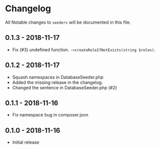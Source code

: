 # Changelog 

All Notable changes to `seeders` will be documented in this file. 

## 0.1.3 - 2018-11-17

- Fix (#3) undefined function. `->createRoleIfNotExists(string $roles)`.

## 0.1.2 - 2018-11-17

- Squash namespaces in DatabaseSeeder.php 
- Added the missing release in the changelog. 
- Changed the sentence in DatabaseSeeder.php (#2)

## 0.1.1 - 2018-11-16

- Fix namespace bug in composer.json

## 0.1.0 - 2018-11-16

- Initial release
